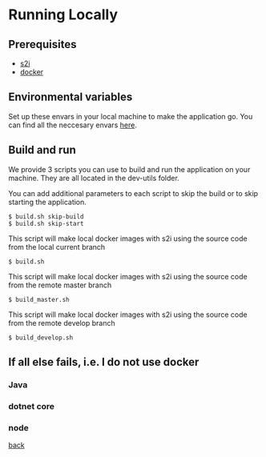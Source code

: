 # Running Locally #

## Prerequisites ##

* [s2i](https://github.com/openshift/source-to-image)
* [docker](https://www.docker.com/)

## Environmental variables ##

Set up these envars in your local machine to make the application go. You can find all the neccesary envars [here](../README.md#environment-variables). 

## Build and run ##

We provide 3 scripts you can use to build and run the application on your machine. They are all located in the dev-utils folder. 

You can add additional parameters to each script to skip the build or to skip starting the application. 
```
$ build.sh skip-build
$ build.sh skip-start
```

This script will make local docker images with s2i using the source code from the local current branch
```
$ build.sh
```
This script will make local docker images with s2i using the source code from the remote master branch
```
$ build_master.sh
```
This script will make local docker images with s2i using the source code from the remote develop branch
```
$ build_develop.sh
```

## If all else fails, i.e. I do not use docker  ##
### Java ###

### dotnet core ###

### node ###

[back](../README.md)